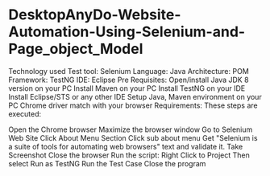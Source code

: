 # DesktopAnyDo-Website-Automation-Using-Selenium-and-Page_object_Model
Technology used
Test tool: Selenium
Language: Java
Architecture: POM
Framework: TestNG
IDE: Eclipse
Pre Requisites:
Open/install Java JDK 8 version on your PC
Install Maven on your PC
Install TestNG on your IDE
Install Eclipse/STS or any other IDE
Setup Java, Maven environment on your PC
Chrome driver match with your browser
Requirements:
These steps are executed:

Open the Chrome browser
Maximize the browser window
Go to Selenium Web Site
Click About Menu Section
Click sub about menu
Get "Selenium is a suite of tools for automating web browsers" text and validate it.
Take Screenshot
Close the browser
Run the script:
Right Click to Project
Then select Run as TestNG
Run the Test Case
Close the program
